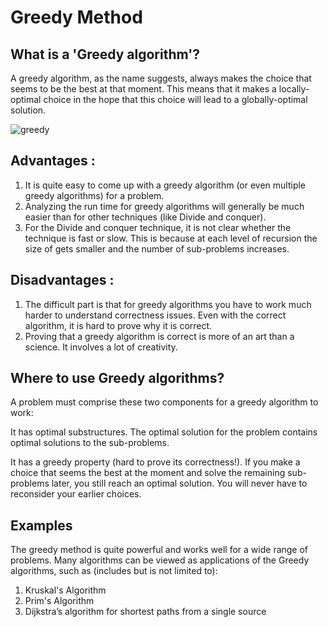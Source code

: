 # Greedy Method


## What is a 'Greedy algorithm'?

A greedy algorithm, as the name suggests, always makes the choice that seems to be the best at that moment. This means that it makes a locally-optimal choice in the hope that this choice will lead to a globally-optimal solution.

![greedy](https://d18l82el6cdm1i.cloudfront.net/uploads/xlck8z42EM-greedy-search-path-example.gif)


## Advantages :

1. It is quite easy to come up with a greedy algorithm (or even multiple greedy algorithms) for a problem.
2. Analyzing the run time for greedy algorithms will generally be much easier than for other techniques (like Divide and conquer). 
3. For the Divide and conquer technique, it is not clear whether the technique is fast or slow. This is because at each level of recursion the size of gets smaller and the number of sub-problems increases.
## Disadvantages :
1. The difficult part is that for greedy algorithms you have to work much harder to understand correctness issues. Even with the correct algorithm, it is hard to prove why it is correct. 
2. Proving that a greedy algorithm is correct is more of an art than a science. It involves a lot of creativity.

## Where to use Greedy algorithms?

A problem must comprise these two components for a greedy algorithm to work:

It has optimal substructures. The optimal solution for the problem contains optimal solutions to the sub-problems.

It has a greedy property (hard to prove its correctness!). If you make a choice that seems the best at the moment and solve the remaining sub-problems later, you still reach an optimal solution. You will never have to reconsider your earlier choices.

## Examples

The greedy method is quite powerful and works well for a wide range of problems. Many algorithms can be viewed as applications of the Greedy algorithms, such as (includes but is not limited to):

1. Kruskal's Algorithm
2. Prim's Algorithm
2. Dijkstra’s algorithm for shortest paths from a single source